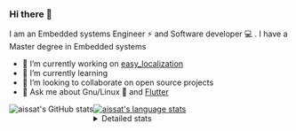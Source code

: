 ### Hi there 👋

I am an Embedded systems Engineer ⚡️ and Software developer 💻 . I have a Master degree in Embedded systems
- 🔭 I’m currently working on [easy_localization](https://pub.dev/packages/easy_localization)
- 🌱 I’m currently learning 
- 👯 I’m looking to collaborate on open source projects
- 💬 Ask me about  Gnu/Linux 🐧 and [Flutter](https://flutter.dev) 

<a href="https://profile-summary-for-github.com/user/aissat">
  <img align="left" height="170px" src="https://github-readme-stats.vercel.app/api?username=aissat&show_icons=true&line_height=27&count_private=true&include_all_commits=true" alt="aissat's GitHub stats"/>
  <img src="https://github-readme-stats.vercel.app/api/top-langs/?username=aissat&hide_langs_below=5&layout=compact" alt="aissat's language stats"/>
</a>

<details>
<summary>Detailed stats</summary>
 

### 🧐 Waka Stats

<!--START_SECTION:waka-->
![Profile Views](http://img.shields.io/badge/Profile%20Views-10-blue)

![Lines of code](https://img.shields.io/badge/From%20Hello%20World%20I%27ve%20Written-341813%20lines%20of%20code-blue)

**🐱 My Github Data** 

> 🏆 318 Contributions in the Year 2021
 > 
> 📦 43.4 kB Used in Github's Storage 
 > 
> 💼 Opted to Hire
 > 
> 📜 144 Public Repositories 
 > 
> 🔑 14 Private Repositories  
 > 
**I'm a Night 🦉** 

```text
🌞 Morning    65 commits     ██░░░░░░░░░░░░░░░░░░░░░░░   9.46% 
🌆 Daytime    94 commits     ███░░░░░░░░░░░░░░░░░░░░░░   13.68% 
🌃 Evening    289 commits    ██████████░░░░░░░░░░░░░░░   42.07% 
🌙 Night      239 commits    ████████░░░░░░░░░░░░░░░░░   34.79%

```
📅 **I'm Most Productive on Tuesday** 

```text
Monday       67 commits     ██░░░░░░░░░░░░░░░░░░░░░░░   9.75% 
Tuesday      162 commits    ██████░░░░░░░░░░░░░░░░░░░   23.58% 
Wednesday    93 commits     ███░░░░░░░░░░░░░░░░░░░░░░   13.54% 
Thursday     89 commits     ███░░░░░░░░░░░░░░░░░░░░░░   12.95% 
Friday       85 commits     ███░░░░░░░░░░░░░░░░░░░░░░   12.37% 
Saturday     119 commits    ████░░░░░░░░░░░░░░░░░░░░░   17.32% 
Sunday       72 commits     ██░░░░░░░░░░░░░░░░░░░░░░░   10.48%

```


📊 **This Week I Spent My Time On** 

```text
⌚︎ Time Zone: Africa/Algiers

💬 Programming Languages: 
Dart                     2 hrs 17 mins       █████████████░░░░░░░░░░░░   51.68% 
YAML                     1 hr 30 mins        ████████░░░░░░░░░░░░░░░░░   34.24% 
Other                    37 mins             ███░░░░░░░░░░░░░░░░░░░░░░   14.08%

🔥 Editors: 
VS Code                  4 hrs 25 mins       █████████████████████████   100.0%

💻 Operating System: 
Mac                      3 hrs 41 mins       ████████████████████░░░░░   83.45% 
Linux                    43 mins             ████░░░░░░░░░░░░░░░░░░░░░   16.55%

```

**I Mostly Code in Dart** 

```text
Dart                     20 repos            █████████░░░░░░░░░░░░░░░░   38.46% 
PHP                      4 repos             ██░░░░░░░░░░░░░░░░░░░░░░░   7.69% 
Vala                     4 repos             ██░░░░░░░░░░░░░░░░░░░░░░░   7.69% 
TypeScript               4 repos             ██░░░░░░░░░░░░░░░░░░░░░░░   7.69% 
C                        3 repos             █░░░░░░░░░░░░░░░░░░░░░░░░   5.77%

```


**Timeline**

![Chart not found](https://raw.githubusercontent.com/aissat/aissat/master/charts/bar_graph.png) 


 Last Updated on 29/06/2021
<!--END_SECTION:waka-->

</details>
